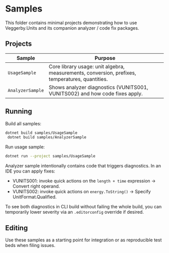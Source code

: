 # Samples

This folder contains minimal projects demonstrating how to use Veggerby.Units and its companion analyzer / code fix packages.

## Projects

| Sample | Purpose |
|--------|---------|
| `UsageSample` | Core library usage: unit algebra, measurements, conversion, prefixes, temperatures, quantities. |
| `AnalyzerSample` | Shows analyzer diagnostics (VUNITS001, VUNITS002) and how code fixes apply. |

## Running

Build all samples:

```bash
dotnet build samples/UsageSample
 dotnet build samples/AnalyzerSample
```

Run usage sample:

```bash
dotnet run --project samples/UsageSample
```

Analyzer sample intentionally contains code that triggers diagnostics. In an IDE you can apply fixes:

* VUNITS001: invoke quick actions on the `length + time` expression → Convert right operand.
* VUNITS002: invoke quick actions on `energy.ToString()` → Specify UnitFormat.Qualified.

To see both diagnostics in CLI build without failing the whole build, you can temporarily lower severity via an `.editorconfig` override if desired.

## Editing

Use these samples as a starting point for integration or as reproducible test beds when filing issues.
